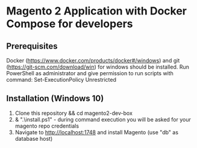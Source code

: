 # Magento 2 Application with Docker Compose for developers

## Prerequisites
Docker (https://www.docker.com/products/docker#/windows) and git (https://git-scm.com/download/win) for windows should be installed.
Run PowerShell as administrator and give permission to run scripts with command: Set-ExecutionPolicy Unrestricted

## Installation (Windows 10)
1. Clone this repository && cd magento2-dev-box
2. & ".\install.ps1" - during command execution you will be asked for your magento repo credentials
3. Navigate to [http://localhost:1748](http://localhost:1748) and install Magento (use "db" as database host)